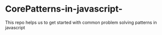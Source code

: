 # CorePatterns-in-javascript-
This repo helps us to get started with common problem solving patterns in javascript
